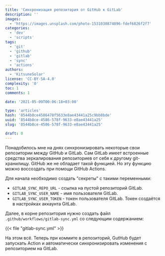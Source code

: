 ```yaml
---
title: 'Синхронизация репозитория от GitHub к GitLab'
description: ''
images:
  - 'https://images.unsplash.com/photo-1531030874896-fdef6826f2f7'
categories:
  - 'dev'
  - 'scripts'
tags:
  - 'git'
  - 'github'
  - 'gitlab'
  - 'sync'
  - 'actions'
authors:
  - 'KitsuneSolar'
license: 'CC-BY-SA-4.0'
complexity: '0'
toc: 1
comments: 1

date: '2021-05-09T00:06:18+03:00'

type: 'articles'
hash: '8544b8ce4586478f5633e8ae43441a25c9bb8bde'
uuid: '8544b8ce-4586-578f-9633-e8ae43441a25'
slug: '8544b8ce-4586-578f-9633-e8ae43441a25'

draft: 0
---
```


Понадобилось мне на днях синхронизировать некоторые свои репозитории между GitHub и GitLab. Сам GitLab имеет встроенные средства зеркалирования репозиториев от себя к другому git-хранилищу. GitHub же не обладает такой функцией. Но эту функцию можно воссоздать при помощи GitHub Actions.

<!--more-->

Для начала необходимо создать "секреты" с такими переменными:

- `GITLAB_SYNC_REPO_URL` - ссылка на пустой репозиторий GitLab.
- `GITLAB_SYNC_USER_NAME` - имя пользователя GitLab.
- `GITLAB_SYNC_USER_TOKEN` - токен пользователя GitLab. Токен создаётся в настройках аккаунта GitLab.

Далее, в корне репозитория нужно создать файл `.github/workflows/gitlab-sync.yml` со следующим содержанием:

{{< file "gitlab-sync.yml" >}}

На этом всё. Теперь при коммите в репозиторий, GutHub будет запускать Action и автоматически синхронизировать изменения с репозиторием на GitLab.
